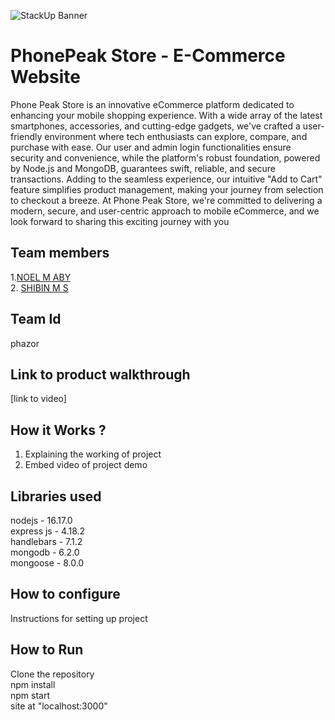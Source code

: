 ![StackUp Banner]([https://tinkerhub.frappe.cloud/files/stackup%20banner.jpeg])
# PhonePeak Store - E-Commerce Website
Phone Peak Store is an innovative eCommerce platform dedicated to enhancing your mobile shopping experience. With a wide array of the latest smartphones, accessories, and cutting-edge gadgets, we've crafted a user-friendly environment where tech enthusiasts can explore, compare, and purchase with ease. Our user and admin login functionalities ensure security and convenience, while the platform's robust foundation, powered by Node.js and MongoDB, guarantees swift, reliable, and secure transactions. Adding to the seamless experience, our intuitive "Add to Cart" feature simplifies product management, making your journey from selection to checkout a breeze. At Phone Peak Store, we're committed to delivering a modern, secure, and user-centric approach to mobile eCommerce, and we look forward to sharing this exciting journey with you
## Team members
1.<a href="https://github.com/noelmaby" >NOEL M ABY</a> <br>
2. <a href="https://github.com/shibukuttan4" >SHIBIN M S</a>
## Team Id
phazor
## Link to product walkthrough
[link to video]
## How it Works ?
1. Explaining the working of project <br>
2. Embed video of project demo
## Libraries used
nodejs - 16.17.0 <br>
express js - 4.18.2 <br>
handlebars - 7.1.2 <br>
mongodb - 6.2.0 <br>
mongoose - 8.0.0 <br>

## How to configure
Instructions for setting up project
## How to Run
Clone the repository <br>
npm install <br>
npm start <br>
site at "localhost:3000" <br>
